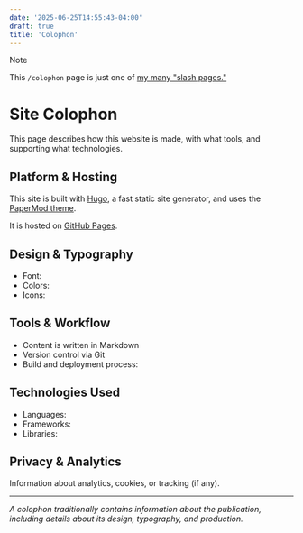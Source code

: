 ```yaml
---
date: '2025-06-25T14:55:43-04:00'
draft: true
title: 'Colophon'
---
```

> [!NOTE]
> This `/colophon` page is just one of [my many "slash pages."](/slashes)

# Site Colophon

This page describes how this website is made, with what tools, and supporting what technologies.

## Platform & Hosting

This site is built with [Hugo](https://gohugo.io/), a fast static site generator, and uses the [PaperMod theme](https://themes.gohugo.io/themes/hugo-papermod/). 

It is hosted on [GitHub Pages](https://pages.github.com/).

## Design & Typography

- Font:
- Colors:
- Icons:

## Tools & Workflow

- Content is written in Markdown
- Version control via Git
- Build and deployment process:

## Technologies Used

- Languages:
- Frameworks:
- Libraries:

## Privacy & Analytics

Information about analytics, cookies, or tracking (if any).

---

*A colophon traditionally contains information about the publication, including details about its design, typography, and production.*
